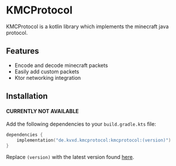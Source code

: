 # KMCProtocol
KMCProtocol is a kotlin library which implements the minecraft java protocol.

## Features
- Encode and decode minecraft packets
- Easily add custom packets
- Ktor networking integration

## Installation

#### CURRENTLY NOT AVAILABLE
Add the following dependencies to your `build.gradle.kts` file:

```kotlin
dependencies { 
    implementation("de.kvxd.kmcprotocol:kmcprotocol:(version)")
}
```
Replace `(version)` with the latest version found [here](https://github.com/0x1bd/KMCProtocol/releases).